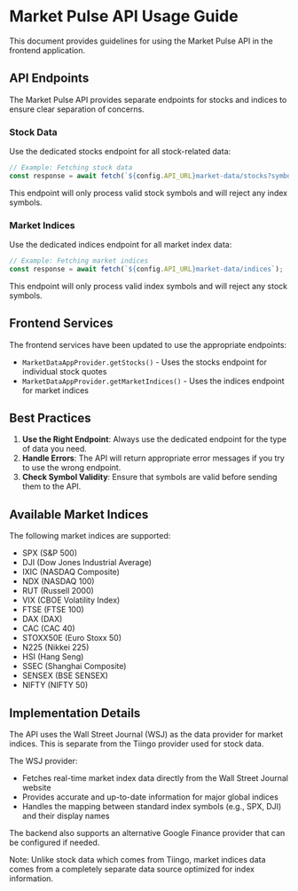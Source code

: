 # Market Pulse API Usage Guide

This document provides guidelines for using the Market Pulse API in the frontend application.

## API Endpoints

The Market Pulse API provides separate endpoints for stocks and indices to ensure clear separation of concerns.

### Stock Data

Use the dedicated stocks endpoint for all stock-related data:

```javascript
// Example: Fetching stock data
const response = await fetch(`${config.API_URL}market-data/stocks?symbols=AAPL,MSFT,GOOGL`);
```

This endpoint will only process valid stock symbols and will reject any index symbols.

### Market Indices

Use the dedicated indices endpoint for all market index data:

```javascript
// Example: Fetching market indices
const response = await fetch(`${config.API_URL}market-data/indices`);
```

This endpoint will only process valid index symbols and will reject any stock symbols.

## Frontend Services

The frontend services have been updated to use the appropriate endpoints:

- `MarketDataAppProvider.getStocks()` - Uses the stocks endpoint for individual stock quotes
- `MarketDataAppProvider.getMarketIndices()` - Uses the indices endpoint for market indices

## Best Practices

1. **Use the Right Endpoint**: Always use the dedicated endpoint for the type of data you need.
2. **Handle Errors**: The API will return appropriate error messages if you try to use the wrong endpoint.
3. **Check Symbol Validity**: Ensure that symbols are valid before sending them to the API.



## Available Market Indices

The following market indices are supported:

- SPX (S&P 500)
- DJI (Dow Jones Industrial Average)
- IXIC (NASDAQ Composite)
- NDX (NASDAQ 100)
- RUT (Russell 2000)
- VIX (CBOE Volatility Index)
- FTSE (FTSE 100)
- DAX (DAX)
- CAC (CAC 40)
- STOXX50E (Euro Stoxx 50)
- N225 (Nikkei 225)
- HSI (Hang Seng)
- SSEC (Shanghai Composite)
- SENSEX (BSE SENSEX)
- NIFTY (NIFTY 50)

## Implementation Details

The API uses the Wall Street Journal (WSJ) as the data provider for market indices. This is separate from the Tiingo provider used for stock data.

The WSJ provider:
- Fetches real-time market index data directly from the Wall Street Journal website
- Provides accurate and up-to-date information for major global indices
- Handles the mapping between standard index symbols (e.g., SPX, DJI) and their display names

The backend also supports an alternative Google Finance provider that can be configured if needed.

Note: Unlike stock data which comes from Tiingo, market indices data comes from a completely separate data source optimized for index information.